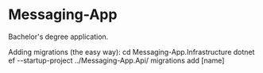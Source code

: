 # Messaging-App
Bachelor's degree application.

Adding migrations (the easy way):
cd Messaging-App.Infrastructure
dotnet ef --startup-project ../Messaging-App.Api/ migrations add [name]

